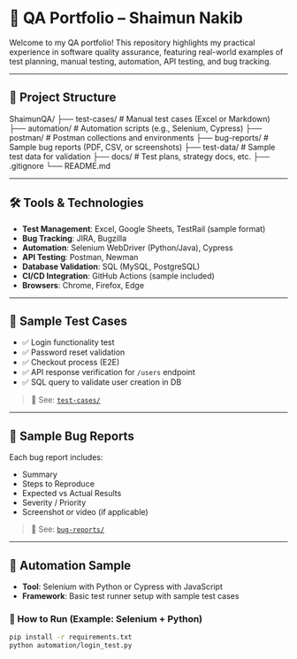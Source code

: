 # 🧪 QA Portfolio – Shaimun Nakib

Welcome to my QA portfolio! This repository highlights my practical experience in software quality assurance, featuring real-world examples of test planning, manual testing, automation, API testing, and bug tracking.

---

## 📂 Project Structure
ShaimunQA/
├── test-cases/ # Manual test cases (Excel or Markdown)
├── automation/ # Automation scripts (e.g., Selenium, Cypress)
├── postman/ # Postman collections and environments
├── bug-reports/ # Sample bug reports (PDF, CSV, or screenshots)
├── test-data/ # Sample test data for validation
├── docs/ # Test plans, strategy docs, etc.
├── .gitignore
└── README.md

---

## 🛠️ Tools & Technologies

- **Test Management**: Excel, Google Sheets, TestRail (sample format)
- **Bug Tracking**: JIRA, Bugzilla
- **Automation**: Selenium WebDriver (Python/Java), Cypress
- **API Testing**: Postman, Newman
- **Database Validation**: SQL (MySQL, PostgreSQL)
- **CI/CD Integration**: GitHub Actions (sample included)
- **Browsers**: Chrome, Firefox, Edge

---

## 🧾 Sample Test Cases

- ✅ Login functionality test
- ✅ Password reset validation
- ✅ Checkout process (E2E)
- ✅ API response verification for `/users` endpoint
- ✅ SQL query to validate user creation in DB

> 📁 See: [`test-cases/`](test-cases/)

---

## 🐞 Sample Bug Reports

Each bug report includes:
- Summary
- Steps to Reproduce
- Expected vs Actual Results
- Severity / Priority
- Screenshot or video (if applicable)

> 📁 See: [`bug-reports/`](bug-reports/)

---

## 🤖 Automation Sample

- **Tool**: Selenium with Python or Cypress with JavaScript
- **Framework**: Basic test runner setup with sample test cases

### 🔧 How to Run (Example: Selenium + Python)
```bash
pip install -r requirements.txt
python automation/login_test.py
